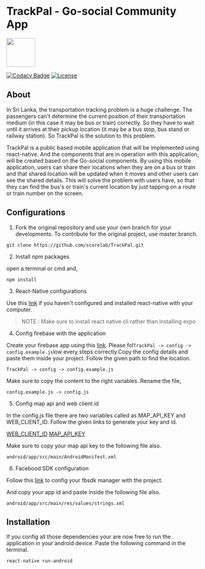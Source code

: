# TrackPal - Go-social Community App

<img src="https://i.imgur.com/g02h7HP.png" width="75">

[![Codacy Badge](https://api.codacy.com/project/badge/Grade/4fb5295fe71a4a589277065334f88a59)](https://www.codacy.com/app/shehand/TrackPal?utm_source=github.com&utm_medium=referral&utm_content=scorelab/TrackPal&utm_campaign=Badge_Grade) [![License](https://img.shields.io/badge/License-Apache%202.0-blue.svg)](https://opensource.org/licenses/Apache-2.0)

## About

In Sri Lanka, the transportation tracking problem is a huge challenge. The passengers can't determine the current position of their transportation medium (in this case it may be bus or train) correctly. So they have to wait until it arrives at their pickup location (it may be a bus stop, bus stand or railway station). So TrackPal is the solution to this problem.

TrackPal is a public based mobile application that will be implemented using react-native. And the components that are in operation with this application, will be created based on the Go-social components. By using this mobile application, users can share their locations when they are on a bus or train and that shared location will be updated when it moves and other users can see the shared details. This will solve the problem with users have, so that they can find the bus's or train's current location by just tapping on a route or train number on the screen.

## Configurations

1. Fork the original repository and use your own branch for your developments. To contribute for the original project, use master branch.

`git clone https://github.com/scorelab/TrackPal.git`

2. Install npm packages

open a terminal or cmd and,

`npm install`

3. React-Native configurations

Use this [link](https://facebook.github.io/react-native/docs/0.59/getting-started) if you haven't configured and installed react-native with your computer.

> NOTE : Make sure to install react native cli rather than installing expo

4. Config firebase with the application

Create your firebase app using this [link](http://console.firebase.google.com). Please fol`TrackPal -> config -> config.example.js`low every steps correctly.Copy the config details and paste them inside your project. Follow the given path to find the location.

`TrackPal -> config -> config.example.js`

Make sure to copy the content to the right variables.
Rename the file,

`config.example.js -> config.js`

5. Config map api and web client id

In the config.js file there are two variables called as MAP_API_KEY and WEB_CLIENT_ID. Follow the given links to generate your key and id.

[WEB_CLIENT_ID](https://github.com/react-native-community/react-native-google-signin/blob/master/docs/android-guide.md)
[MAP_API_KEY](https://cloud.google.com/maps-platform/)

Make sure to copy your map api key to the following file also.

`android/app/src/main/AndroidManifest.xml`

6. Facebood SDK configuration

Follow this [link](https://github.com/facebook/react-native-fbsdk) to config your fbsdk manager with the project.

And copy your app id and paste inside the following file also.

`android/app/src/main/res/values/strings.xml`

## Installation

If you config all those dependencies your are now free to run the application in your android device. Paste the following command in the terminal.

`react-native run-android`
